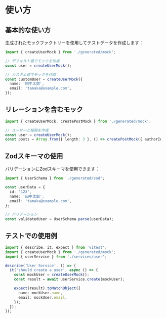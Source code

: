 # 使い方

## 基本的な使い方

生成されたモックファクトリーを使用してテストデータを作成します：

```typescript
import { createUserMock } from './generated/mock';

// デフォルト値でモックを作成
const user = createUserMock();

// カスタム値でモックを作成
const customUser = createUserMock({
  name: '田中太郎',
  email: 'tanaka@example.com',
});
```

## リレーションを含むモック

```typescript
import { createUserMock, createPostMock } from './generated/mock';

// ユーザーと投稿を作成
const user = createUserMock();
const posts = Array.from({ length: 3 }, () => createPostMock({ authorId: user.id }));
```

## Zodスキーマの使用

バリデーションにZodスキーマを使用できます：

```typescript
import { UserSchema } from './generated/zod';

const userData = {
  id: '123',
  name: '田中太郎',
  email: 'tanaka@example.com',
};

// バリデーション
const validatedUser = UserSchema.parse(userData);
```

## テストでの使用例

```typescript
import { describe, it, expect } from 'vitest';
import { createUserMock } from './generated/mock';
import { userService } from './services/user';

describe('User Service', () => {
  it('should create a user', async () => {
    const mockUser = createUserMock();
    const result = await userService.create(mockUser);

    expect(result).toMatchObject({
      name: mockUser.name,
      email: mockUser.email,
    });
  });
});
```
